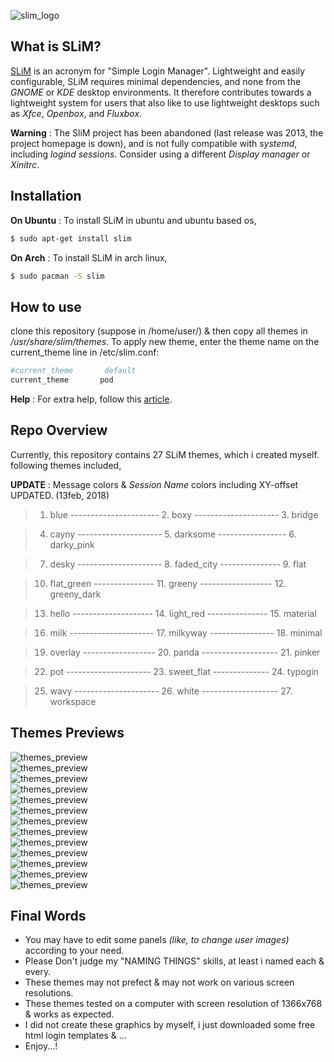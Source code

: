 ![slim_logo](https://raw.githubusercontent.com/adi1090x/slim_themes/master/previews/logo_slim.png) <br />

## What is SLiM?
[SLiM](https://sourceforge.net/projects/slim.berlios/) is an acronym for "Simple Login Manager". Lightweight and easily configurable, SLiM requires minimal dependencies, and none from the *GNOME* or *KDE* desktop environments. It therefore contributes towards a lightweight system for users that also like to use lightweight desktops such as *Xfce*, *Openbox*, and *Fluxbox*. 

**Warning** : The SliM project has been abandoned (last release was 2013, the project homepage is down), and is not fully compatible with *systemd*, including *logind sessions*. Consider using a different *Display manager* or *Xinitrc*.

## Installation

**On Ubuntu** : To install SLiM in ubuntu and ubuntu based os,

```sh
$ sudo apt-get install slim
```

**On Arch** : To install SLiM in arch linux,

```sh
$ sudo pacman -S slim
```

## How to use

clone this repository (suppose in /home/user/) & then copy all themes in */usr/share/slim/themes*.
To apply new theme, enter the theme name on the current_theme line in /etc/slim.conf:

```sh
#current_theme       default
current_theme       pod
```
**Help** : For extra help, follow this [article](https://wiki.archlinux.org/index.php/SLiM).

## Repo Overview

Currently, this repository contains 27 SLiM themes, which i created myself. following themes included,

**UPDATE** : Message colors & *Session Name* colors including XY-offset UPDATED. (13feb, 2018)

> 1. blue ---------------------- 2. boxy --------------------- 3. bridge

> 4. cayny --------------------- 5. darksome ----------------- 6. darky_pink

> 7. desky --------------------- 8. faded_city --------------- 9. flat

> 10. flat_green --------------- 11. greeny ------------------ 12. greeny_dark

> 13. hello -------------------- 14. light_red --------------- 15. material

> 16. milk --------------------- 17. milkyway ---------------- 18. minimal

> 19. overlay ------------------ 20. panda ------------------- 21. pinker

> 22. pot  --------------------- 23. sweet_flat -------------- 24. typogin

> 25. wavy --------------------- 26. white ------------------- 27. workspace

## Themes Previews

![themes_preview](https://raw.githubusercontent.com/adi1090x/slim_themes/master/previews/preview_1.png) <br />
![themes_preview](https://raw.githubusercontent.com/adi1090x/slim_themes/master/previews/preview_2.png) <br />
![themes_preview](https://raw.githubusercontent.com/adi1090x/slim_themes/master/previews/preview_3.png) <br />
![themes_preview](https://raw.githubusercontent.com/adi1090x/slim_themes/master/previews/preview_4.png) <br />
![themes_preview](https://raw.githubusercontent.com/adi1090x/slim_themes/master/previews/preview_5.png) <br />
![themes_preview](https://raw.githubusercontent.com/adi1090x/slim_themes/master/previews/preview_6.png) <br />
![themes_preview](https://raw.githubusercontent.com/adi1090x/slim_themes/master/previews/preview_7.png) <br />
![themes_preview](https://raw.githubusercontent.com/adi1090x/slim_themes/master/previews/preview_8.png) <br />
![themes_preview](https://raw.githubusercontent.com/adi1090x/slim_themes/master/previews/preview_9.png) <br />
![themes_preview](https://raw.githubusercontent.com/adi1090x/slim_themes/master/previews/preview_10.png) <br />
![themes_preview](https://raw.githubusercontent.com/adi1090x/slim_themes/master/previews/preview_11.png) <br />
![themes_preview](https://raw.githubusercontent.com/adi1090x/slim_themes/master/previews/preview_12.png) <br />
![themes_preview](https://raw.githubusercontent.com/adi1090x/slim_themes/master/previews/preview_13.png) <br />


## Final Words

- You may have to edit some panels *(like, to change user images)* according to your need.
- Please Don't judge my "NAMING THINGS" skills, at least i named each & every.
- These themes may not prefect & may not work on various screen resolutions.
- These themes tested on a computer with screen resolution of 1366x768 & works as expected.
- I did not create these graphics by myself, i just downloaded some free html login templates & ...
- Enjoy...!
